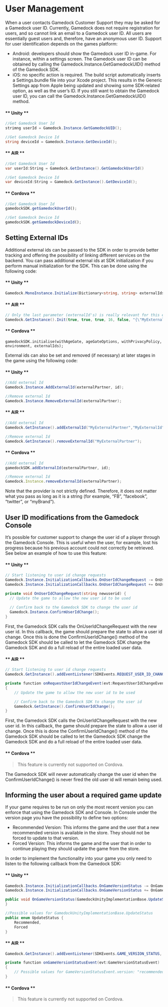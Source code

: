 # User Management

When a user contacts Gamedock Customer Support they may be asked for a Gamedock user ID. Currently, Gamedock does not require registration for users, and so cannot link an email to a Gamedock user ID. All users are essentially guest users and, therefore, have an anonymous user ID.
Support for user identification depends on the games platform:
* Android: developers should show the Gamedock user ID in-game. For instance, within a settings screen. The Gamedock user ID can be obtained by calling the Gamedock.Instance.GetGamedockUID() method of the Gamedock SDK.
* iOS: no specific action is required. The build script automatically inserts a Settings.bundle file into your Xcode project. This results in the Generic Settings app from Apple being updated and showing some SDK-related option, as well as the user’s ID. If you still want to obtain the Gamedock user ID, you can call the Gamedock.Instance.GetGamedockUID() method.

<!-- tabs:start -->

#### ** Unity **

~~~C#
//Get Gamedock User Id
strimng userId = Gamedock.Instance.GetGamedockUID();

//Get Gamedock Device Id
string deviceId = Gamedock.Instance.GetDeviceId();
~~~

#### ** AIR **

~~~C#
//Get Gamedock User Id
var userId:String = Gamedock.GetInstance().GetGamedockUserId()

//Get Gamedock Device Id
var deviceId:String = Gamedock.GetInstance().GetDeviceId();
~~~

#### ** Cordova **

~~~JavaScript
//Get Gamedock User Id
gamedockSDK.getGamedockUserId();

//Get Gamedock Device Id
gamedockSDK.getGamedockDeviceId();
~~~~

<!-- tabs:end -->

## Setting External IDs

Additional external ids can be passed to the SDK in order to provide better tracking and offering the possibility of linking different services on the backend. You can pass additional external ids at SDK initialization if you perform manual initialization for the SDK. This can be done using the following code:

<!-- tabs:start -->

#### ** Unity **

~~~C#
Gamedock.MonoInstance.Initialize(Dictionary<string, string> externalIds = null);
~~~

#### ** AIR **

~~~C#
// Only the last parameter (externalId's) is really relevant for this example:
Gamedock.GetInstance().Init(true, true, true, 16, false, "{\"MyExternalPartner\":\"MyExternalId\"}");
~~~

#### ** Cordova **

~~~JavScript
gamedockSDK.initialise(withAgeGate, ageGateOptions, withPrivacyPolicy, environment, externalIds);
~~~

<!-- tabs:end -->

External ids can also be set and removed (if necessary) at later stages in the game using the following code:

<!-- tabs:start -->

#### ** Unity **

~~~C#
//Add external Id
Gamedock.Instance.AddExternalId(externalPartner, id);

//Remove external Id
Gamedock.Instance.RemoveExternalId(externalPartner);
~~~

#### ** AIR **

~~~C#
//Add external Id
Gamedock.GetInstance().addExternalId("MyExternalPartner","MyExternalId");

//Remove external Id
Gamedock.GetInstance().removeExternalId("MyExternalPartner");
~~~

#### ** Cordova **

~~~JavaScript
//Add external Id
gamedockSDK.addExternalId(externalPartner, id);

//Remove external Id
Gamedock.Instance.removeExternalId(externalPartner);
~~~

<!-- tabs:end -->

Note that the provider is not strictly defined. Therefore, it does not matter what you pass as long as it is a string (for example, “FB”, ”facebook”, “twitter”, or “myBrand”).

## User ID modifications from the Gamedock Console

It’s possible for customer support to change the user id of a player through the Gamedock Console. This is useful when the user, for example, lost his progress because his previous account could not correctly be retrieved. See below an example of how to use this feature:

<!-- tabs:start -->

#### ** Unity **

~~~C#
// Start listening to user id change requests
Gamedock.Instance.InitializationCallbacks.OnUserIdChangeRequest -= OnUserIdChangeRequest;
Gamedock.Instance.InitializationCallbacks.OnUserIdChangeRequest += OnUserIdChangeRequest;

private void OnUserIdChangeRequest(string newuserid) {
  // Update the game to allow the new user id to be used
  
  // Confirm back to the Gamedock SDK to change the user id
  Gamedock.Instance.ConfirmUserIdChange();
}
~~~

First, the Gamedock SDK calls the OnUserIdChangeRequest with the new user id. In this callback, the game should prepare the state to allow a user id change. Once this is done the ConfirmUserIdChange() method of the Gamedock SDK should be called to let the Gamedock SDK change the Gamedock SDK and do a full reload of the entire loaded user data.

#### ** AIR **

~~~C#
// Start listening to user id change requests
Gamedock.GetInstance().addEventListener(SDKEvents.REQUEST_USER_ID_CHANGE, onRequestUserIdChangeEvent);

private function onRequestUserIdChangeEvent(evt:RequestUserIdChangeEvent) : void
{
	// Update the game to allow the new user id to be used

	// Confirm back to the Gamedock SDK to change the user id
	Gamedock.GetInstance().ConfirmUserIdChange();
}
~~~

First, the Gamedock SDK calls the OnUserIdChangeRequest with the new user id. In this callback, the game should prepare the state to allow a user id change. Once this is done the ConfirmUserIdChange() method of the Gamedock SDK should be called to let the Gamedock SDK change the Gamedock SDK and do a full reload of the entire loaded user data.


#### ** Cordova **

> This feature is currently not supported on Cordova.

<!-- tabs:end -->

The Gamedock SDK will never automatically change the user id when the ConfirmUserIdChange() is never fired the old user id will remain being used.

## Informing the user about a required game update

If your game requires to be run on only the most recent version you can enforce that using the Gamedock SDK and Console. In Console under the version page you have the possibility to define two options:
* Recommended Version: This informs the game and the user that a new recommended version is available in the store. They should not be forced to update to that version.
* Forced Version: This informs the game and the user that in order to continue playing they should update the game from the store.

In order to implement the functionality into your game you only need to listen to the following callback from the Gamedock SDK:

<!-- tabs:start -->

#### ** Unity **

~~~C#
Gamedock.Instance.InitializationCallbacks.OnGameVersionStatus -= OnGameVersionStatus;
Gamedock.Instance.InitializationCallbacks.OnGameVersionStatus += OnGameVersionStatus;

public void OnGameVersionStatus(GamedockUnityImplementationBase.UpdateStatus status) {
}

//Possible values for GamedockUnityImplementationBase.UpdateStatus
public enum UpdateStatus {
    Recommended,
    Forced
}
~~~

#### ** AIR **

~~~C#
Gamedock.GetInstance().addEventListener(SDKEvents.GAME_VERSION_STATUS, onGameVersionStatusEvent);

private function onGameVersionStatusEvent(evt:GameVersionStatusEvent) : void		
{
	// Possible values for GameVersionStatusEvent.version: "recommended" or "forced".
}

~~~

#### ** Cordova **

> This feature is currently not supported on Cordova.

<!-- tabs:end -->